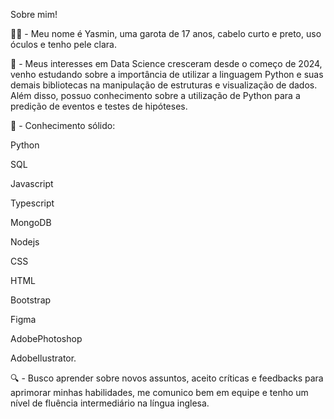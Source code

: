 Sobre mim!

👩🏻 - Meu nome é Yasmin, uma garota de 17 anos, cabelo curto e preto, uso óculos e tenho pele clara.

🚨 - Meus interesses em Data Science cresceram desde o começo de 2024, venho estudando sobre a importância de utilizar a linguagem Python e suas demais bibliotecas na manipulação de estruturas e visualização de dados. Além disso, possuo conhecimento sobre a utilização de Python para a predição de eventos e testes de hipóteses.

💭 - Conhecimento sólido: 
  
  Python 
  
  SQL
  
  Javascript
  
  Typescript
  
  MongoDB
  
  Nodejs
  
  CSS
  
  HTML
  
  Bootstrap
  
  Figma
  
  AdobePhotoshop
  
  AdobeIlustrator.

🔍 - Busco aprender sobre novos assuntos, aceito críticas e feedbacks para aprimorar minhas habilidades, me comunico bem em equipe e tenho um nível de fluência intermediário na língua inglesa.


<!---
Tsunokaway/Tsunokaway is a ✨ special ✨ repository because its `README.md` (this file) appears on your GitHub profile.
You can click the Preview link to take a look at your changes.
--->

